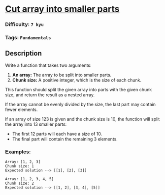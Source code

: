 # [Cut array into smaller parts](https://www.codewars.com/kata/58ac59d21c9e1d7dc5000150)

### Difficulty: `7 kyu`

### Tags: `Fundamentals` 

## Description

Write a function that takes two arguments:

1. **An array:** The array to be split into smaller parts.
2. **Chunk size:** A positive integer, which is the size of each chunk.

This function should split the given array into parts with the given chunk size, and return the result as a nested array.

If the array cannot be evenly divided by the size, the last part may contain fewer elements.

If an array of size 123 is given and the chunk size is 10, the function will split the array into 13 smaller parts:
- The first 12 parts will each have a size of 10.
- The final part will contain the remaining 3 elements.

### Examples:

```
Array: [1, 2, 3]
Chunk size: 1
Expected solution --> [[1], [2], [3]]

Array: [1, 2, 3, 4, 5] 
Chunk size: 2
Expected solution --> [[1, 2], [3, 4], [5]]
```
